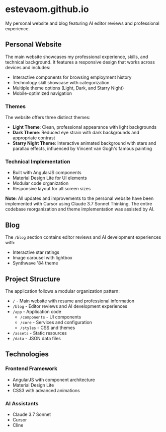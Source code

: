 # estevaom.github.io

My personal website and blog featuring AI editor reviews and professional experience.

## Personal Website

The main website showcases my professional experience, skills, and technical background. It features a responsive design that works across devices and includes:

- Interactive components for browsing employment history
- Technology skill showcase with categorization
- Multiple theme options (Light, Dark, and Starry Night)
- Mobile-optimized navigation

### Themes

The website offers three distinct themes:
- **Light Theme**: Clean, professional appearance with light backgrounds
- **Dark Theme**: Reduced eye strain with dark backgrounds and appropriate contrast
- **Starry Night Theme**: Interactive animated background with stars and parallax effects, influenced by Vincent van Gogh's famous painting

### Technical Implementation

- Built with AngularJS components
- Material Design Lite for UI elements
- Modular code organization
- Responsive layout for all screen sizes

**Note**: All updates and improvements to the personal website have been implemented with Cursor using Claude 3.7 Sonnet Thinking. The entire codebase reorganization and theme implementation was assisted by AI.

## Blog

The `/blog` section contains editor reviews and AI development experiences with:
- Interactive star ratings
- Image carousel with lightbox
- Synthwave '84 theme

## Project Structure

The application follows a modular organization pattern:

- `/` - Main website with resume and professional information
- `/blog` - Editor reviews and AI development experiences
- `/app` - Application code
  - `/components` - UI components
  - `/core` - Services and configuration
  - `/styles` - CSS and themes
- `/assets` - Static resources
- `/data` - JSON data files

## Technologies

### Frontend Framework
- AngularJS with component architecture
- Material Design Lite
- CSS3 with advanced animations

### AI Assistants
- Claude 3.7 Sonnet
- Cursor
- Cline

